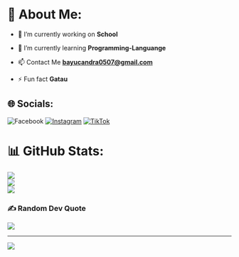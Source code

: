 # 💫 About Me:
- 🔭 I’m currently working on **School**

- 🌱 I’m currently learning **Programming-Languange**

- 📫 Contact Me **bayucandra0507@gmail.com**

- ⚡ Fun fact **Gatau**

## 🌐 Socials:
![Facebook](https://img.shields.io/badge/Facebook-%231877F2.svg?logo=Facebook&logoColor=white) [![Instagram](https://img.shields.io/badge/Instagram-%23E4405F.svg?logo=Instagram&logoColor=white)](https://instagram.com/bayucndra__) [![TikTok](https://img.shields.io/badge/TikTok-%23000000.svg?logo=TikTok&logoColor=white)](https://tiktok.com/@bayu1505)

# 📊 GitHub Stats:
![](https://github-readme-stats.vercel.app/api?username=Bayu-x3&theme=dark&hide_border=false&include_all_commits=false&count_private=false)<br/>
![](https://github-readme-streak-stats.herokuapp.com/?user=Bayu-x3&theme=dark&hide_border=false)<br/>
![](https://github-readme-stats.vercel.app/api/top-langs/?username=Bayu-x3&theme=dark&hide_border=false&include_all_commits=false&count_private=false&layout=compact)

### ✍️ Random Dev Quote
![](https://quotes-github-readme.vercel.app/api?type=horizontal&theme=tokyonight)

---
[![](https://visitcount.itsvg.in/api?id=Bayu-x3&icon=0&color=0)](https://visitcount.itsvg.in)

<!-- Proudly created with GPRM ( https://gprm.itsvg.in ) -->
